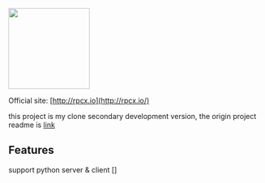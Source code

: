 <a href="https://rpcx.io/"><img height="160" src="http://rpcx.io/logos/rpcx-logo-text.png"></a>

Official site: [http://rpcx.io](http://rpcx.io/)


this project is my clone secondary development version, the  origin project readme is <a href="README_origin.md">link</a>



## Features
support python server & client []



